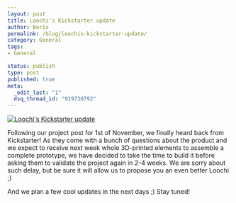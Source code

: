 ```yaml
--- 
layout: post
title: Loochi's Kickstarter update
author: Boris
permalink: /blog/loochis-kickstarter-update/
category: General
tags: 
- General

status: publish
type: post
published: true
meta: 
  _edit_last: "1"
  dsq_thread_id: "919730792"
---
```


[![](http://www.tbideas.com/blog/wp-content/uploads/2012/11/tbi_KS_update.jpg "Loochi's Kickstarter update")](http://www.tbideas.com/blog/wp-content/uploads/2012/11/tbi_KS_update.jpg)

Following our project post for 1st of November, we finally heard back from Kickstarter! As they come with a bunch of questions about the product and we expect to receive next week whole 3D-printed elements to assemble a complete prototype, we have decided to take the time to build it before asking them to validate the project again in 2-4 weeks. We are sorry about such delay, but be sure it will allow us to propose you an even better Loochi ;)

And we plan a few cool updates in the next days ;) Stay tuned!
